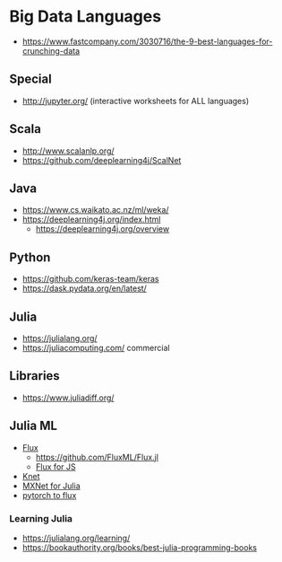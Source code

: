 # Big Data Languages

* https://www.fastcompany.com/3030716/the-9-best-languages-for-crunching-data

## Special

* http://jupyter.org/ (interactive worksheets for ALL languages)

## Scala

* http://www.scalanlp.org/
* https://github.com/deeplearning4j/ScalNet

## Java

* https://www.cs.waikato.ac.nz/ml/weka/
* https://deeplearning4j.org/index.html
  + https://deeplearning4j.org/overview

## Python

* https://github.com/keras-team/keras
* https://dask.pydata.org/en/latest/

## Julia

* https://julialang.org/
* https://juliacomputing.com/ commercial

## Libraries

* https://www.juliadiff.org/

## Julia ML

* [Flux](https://fluxml.ai/)
  + https://github.com/FluxML/Flux.jl
  + [Flux for JS](https://github.com/FluxML/FluxJS.jl)
* [Knet](https://github.com/denizyuret/Knet.jl/)
* [MXNet for Julia](https://github.com/dmlc/MXNet.jl)
* [pytorch to flux](https://philtomson.github.io/blog/2018-06-15-translating-pytorch-models-to-flux.jl-part1-rnn/)

### Learning Julia

* https://julialang.org/learning/
* https://bookauthority.org/books/best-julia-programming-books
